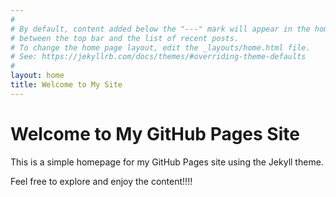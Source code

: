 ```yaml
---
#
# By default, content added below the "---" mark will appear in the home page
# between the top bar and the list of recent posts.
# To change the home page layout, edit the _layouts/home.html file.
# See: https://jekyllrb.com/docs/themes/#overriding-theme-defaults
#
layout: home
title: Welcome to My Site
---
```


# Welcome to My GitHub Pages Site

This is a simple homepage for my GitHub Pages site using the Jekyll theme.

Feel free to explore and enjoy the content!!!!
